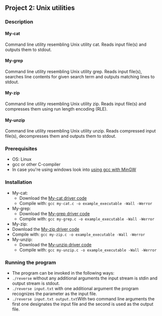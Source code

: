 ## Project 2: Unix utilities

### Description
#### My-cat
Command line utility resembling Unix utility cat. Reads input file(s) and outputs them to stdout. 
#### My-grep
Command line utility resembling Unix utility grep. Reads input file(s), searches line contents for given search term and outputs matching lines to stdout. 
#### My-zip
Command line utility resembling Unix utility zip. Reads input file(s) and compresses them using run length encoding (RLE). 
#### My-unzip
Command line utility resembling Unix utility unzip. Reads compressed input file(s), decompresses them and outputs them to stdout.

### Prerequisites
- OS: Linux
- gcc or other C-compiler
- In case you're using windows look into [using gcc with MinGW](https://code.visualstudio.com/docs/cpp/config-mingw)

### Installation
- My-cat:
  - Download the [My-cat driver code](https://github.com/j00lie/OSprojects/blob/main/p2/my-cat.c)
  - Compile with: `gcc my-cat.c -o example_executable -Wall -Werror`
- My-grep:
  - Download the [My-grep driver code](https://github.com/j00lie/OSprojects/blob/main/p2/my-grep.c)
  - Compile with: `gcc my-grep.c -o example_executable -Wall -Werror`
 - My-zip:
  - Download the [My-zip driver code](https://github.com/j00lie/OSprojects/blob/main/p2/my-zip.c)
  - Compile with: `gcc my-zip.c -o example_executable -Wall -Werror`
 - My-unzip:
   - Download the [My-unzip driver code](https://github.com/j00lie/OSprojects/blob/main/p2/my-unzip.c)
   - Compile with: `gcc my-unzip.c -o example_executable -Wall -Werror`

### Running the program
- The program can be invoked in the following ways: 
- `./reverse` without any additional arguments the input stream is stdin and output stream is stdout.
-  `./reverse input.txt` with one additional argument the program recognizes the parameter as the input file.
-  `./reverse input.txt output.txt`With two command line arguments the first one designates the input file and the second is used as the output file. 



